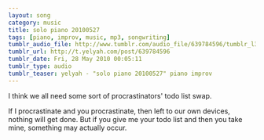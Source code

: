 ```yaml
---
layout: song
category: music
title: solo piano 20100527
tags: [piano, improv, music, mp3, songwriting]
tumblr_audio_file: http://www.tumblr.com/audio_file/639784596/tumblr_l3464n1Dhg1qzo4ep
tumblr_url: http://t.yelyah.com/post/639784596
tumblr_date: Fri, 28 May 2010 00:05:11
tumblr_type: audio
tumblr_teaser: yelyah - "solo piano 20100527" piano improv
---
```

I think we all need some sort of procrastinators' todo list swap.

If I procrastinate and you procrastinate, then left to our own devices, nothing will get done. But if you give me your todo list and then you take mine, something may actually occur.
